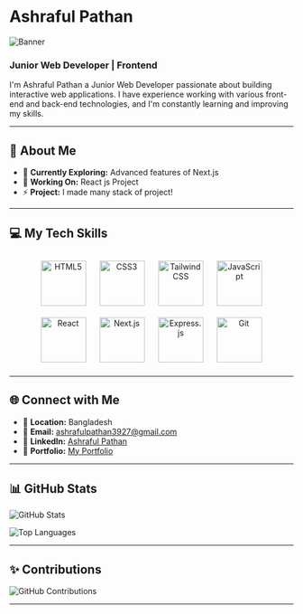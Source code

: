 # Ashraful Pathan  

![Banner](https://i.ibb.co.com/hRSGwz2/Purple-4-1.png)

### Junior Web Developer | Frontend  

I'm Ashraful Pathan a Junior Web Developer passionate about building interactive web applications. I have experience working with various front-end and back-end technologies, and I'm constantly learning and improving my skills. 

---

## 🌟 About Me  

- 🔭 **Currently Exploring:** Advanced features of Next.js  
- 🌱 **Working On:** React js Project 
- ⚡ **Project:** I made many stack of project!  

---


## 💻 My Tech Skills 
<div align="center">
  <img src="https://upload.wikimedia.org/wikipedia/commons/thumb/6/61/HTML5_logo_and_wordmark.svg/1200px-HTML5_logo_and_wordmark.svg.png" alt="HTML5" width="80" height="80" style="margin: 10px;" />
  <img src="https://toppng.com/uploads/preview/bootstrap-social-media-icons-html-css-js-logo-11563293145uql7yehdq3.png" alt="CSS3" width="80" height="80" style="margin: 10px;" />
  <img src="https://w7.pngwing.com/pngs/293/485/png-transparent-tailwind-css-hd-logo-thumbnail.png" alt="Tailwind CSS" width="80" height="80" style="margin: 10px;" />
  <img src="https://upload.wikimedia.org/wikipedia/commons/thumb/6/6a/JavaScript-logo.png/640px-JavaScript-logo.png" alt="JavaScript" width="80" height="80" style="margin: 10px;" />
  <img src="https://dac.digital/wp-content/uploads/2023/11/react-logo-optimized.png" alt="React" width="80" height="80" style="margin: 10px;" />
  <img src="https://w7.pngwing.com/pngs/87/586/png-transparent-next-js-hd-logo.png" alt="Next.js" width="80" height="80" style="margin: 10px;" />
  <img src="https://www.pngfind.com/pngs/m/136-1363736_express-js-icon-png-transparent-png.png" alt="Express.js" width="80" height="80" style="margin: 10px;" />
  <img src="https://upload.wikimedia.org/wikipedia/commons/thumb/3/3f/Git_icon.svg/2048px-Git_icon.svg.png" alt="Git" width="80" height="80" style="margin: 10px;" />
</div>



---

## 🌐 Connect with Me  

- 📍 **Location:** Bangladesh  
- 📧 **Email:** ashrafulpathan3927@gmail.com 
- 💼 **LinkedIn:** [Ashraful Pathan](https://www.linkedin.com/in/ashraful-pathan-3b2125344/) 
- 🔗 **Portfolio:** [My Portfolio](https://ashraful-pathan.web.app) 

---

## 📊 GitHub Stats  

![GitHub Stats](https://github-readme-stats.vercel.app/api?username=your-username&show_icons=true&theme=radical) <!-- Replace with your GitHub username -->

![Top Languages](https://github-readme-stats.vercel.app/api/top-langs/?username=your-username&layout=compact&theme=radical) <!-- Replace with your GitHub username -->

---



## ✨ Contributions  

![GitHub Contributions](https://github-readme-streak-stats.herokuapp.com/?user=your-username&theme=radical) <!-- Replace with your GitHub username -->

---

